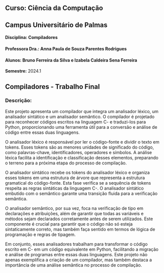 ## Curso: Ciência da Computação
## Campus Universitário de Palmas
#### Disciplina: Compiladores
#### Professora Dra.: Anna Paula de Souza Parentes Rodrigues
#### Alunos: Bruno Ferreira da Silva e Izabela Caldeira Sena Ferreira

**Semestre:** 2024.1

## Compiladores - Trabalho Final

### Descrição:
Este projeto apresenta um compilador que integra um analisador léxico, um analisador sintático e um analisador semântico. O compilador é projetado para reconhecer códigos escritos na linguagem C- e traduzi-los para Python, proporcionando uma ferramenta útil para a conversão e análise de código entre essas duas linguagens.

O analisador léxico é responsável por ler o código-fonte e dividir o texto em tokens. Esses tokens são as menores unidades de significado do código, como palavras-chave, identificadores, operadores e símbolos. A análise léxica facilita a identificação e classificação desses elementos, preparando o terreno para a próxima etapa do processo de compilação.

O analisador sintático recebe os tokens do analisador léxico e organiza esses tokens em uma estrutura de árvore que representa a estrutura gramatical do código-fonte. Esta fase verifica se a sequência de tokens respeita as regras sintáticas da linguagem C-. O analisador sintático embutido com o semântico garante uma transição fluida para a verificação semântica.

O analisador semântico, por sua vez, foca na verificação de tipo em declarações e atribuições, além de garantir que todas as variáveis e métodos sejam declarados corretamente antes de serem utilizados. Este componente é crucial para garantir que o código não só esteja sintaticamente correto, mas também faça sentido em termos de lógica de programação e regras de tipagem.

Em conjunto, esses analisadores trabalham para transformar o código escrito em C- em um código equivalente em Python, facilitando a migração e análise de programas entre essas duas linguagens. Este projeto não apenas exemplifica a criação de um compilador, mas também destaca a importância de uma análise semântica no processo de compilação.
